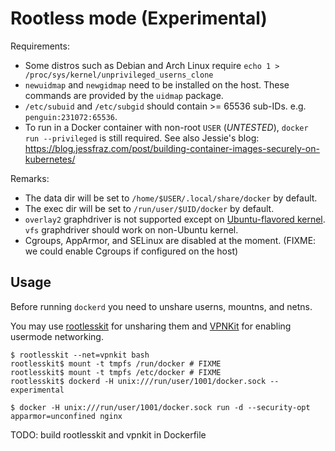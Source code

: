 # Rootless mode (Experimental)

Requirements:
- Some distros such as Debian and Arch Linux require `echo 1 > /proc/sys/kernel/unprivileged_userns_clone`
- `newuidmap` and `newgidmap` need to be installed on the host. These commands are provided by the `uidmap` package.
- `/etc/subuid` and `/etc/subgid` should contain >= 65536 sub-IDs. e.g. `penguin:231072:65536`.
- To run in a Docker container with non-root `USER` (*UNTESTED*), `docker run --privileged` is still required. See also Jessie's blog: https://blog.jessfraz.com/post/building-container-images-securely-on-kubernetes/

Remarks:

* The data dir will be set to `/home/$USER/.local/share/docker` by default.
* The exec dir will be set to `/run/user/$UID/docker` by default.
* `overlay2` graphdriver is not supported except on [Ubuntu-flavored kernel](http://kernel.ubuntu.com/git/ubuntu/ubuntu-artful.git/commit/fs/overlayfs?h=Ubuntu-4.13.0-25.29&id=0a414bdc3d01f3b61ed86cfe3ce8b63a9240eba7). `vfs` graphdriver should work on non-Ubuntu kernel.
* Cgroups, AppArmor, and SELinux are disabled at the moment. (FIXME: we could enable Cgroups if configured on the host)

## Usage

Before running `dockerd` you need to unshare userns, mountns, and netns.

You may use [rootlesskit](https://github.com/AkihiroSuda/rootlesskit) for unsharing them and [VPNKit](https://github.com/moby/vpnkit) for enabling usermode networking.

```
$ rootlesskit --net=vpnkit bash
rootlesskit$ mount -t tmpfs /run/docker # FIXME
rootlesskit$ mount -t tmpfs /etc/docker # FIXME
rootlesskit$ dockerd -H unix:///run/user/1001/docker.sock --experimental
```

```
$ docker -H unix:///run/user/1001/docker.sock run -d --security-opt apparmor=unconfined nginx
```

TODO: build rootlesskit and vpnkit in Dockerfile
